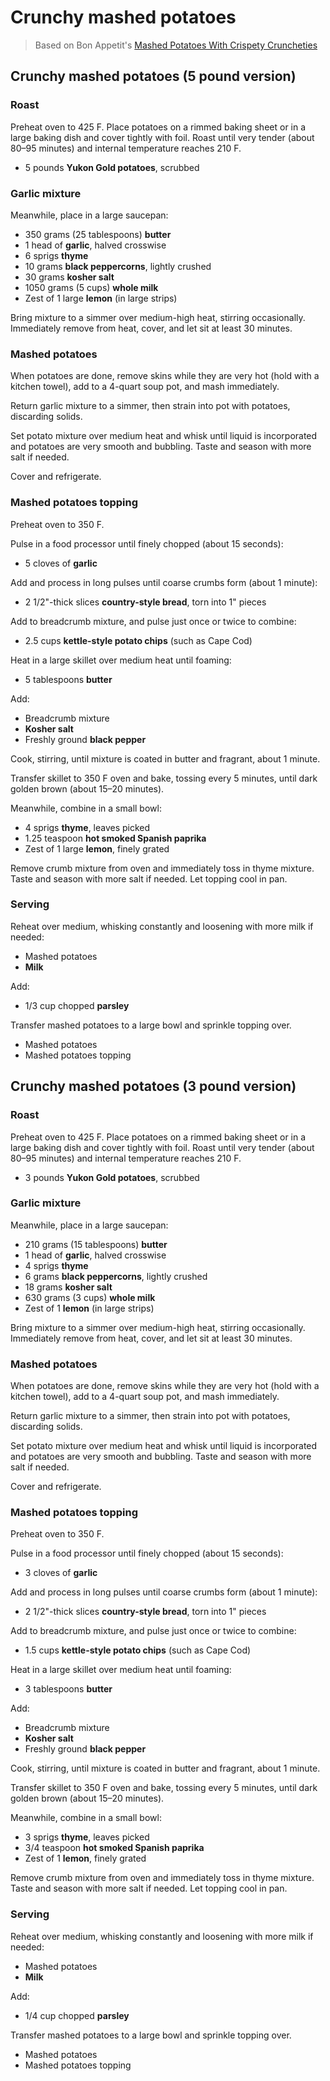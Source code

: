 # Crunchy mashed potatoes

> Based on Bon Appetit's [Mashed Potatoes With Crispety Cruncheties](https://www.bonappetit.com/recipe/mashed-potatoes-with-crispety-cruncheties)

## Crunchy mashed potatoes (5 pound version)

### Roast

Preheat oven to 425 F. Place potatoes on a rimmed baking sheet or in a large baking dish and cover tightly with foil. Roast until very tender (about 80–95 minutes) and internal temperature reaches 210 F.

- 5 pounds **Yukon Gold potatoes**, scrubbed

### Garlic mixture

Meanwhile, place in a large saucepan:

- 350 grams (25 tablespoons) **butter**
- 1 head of **garlic**, halved crosswise
- 6 sprigs **thyme**
- 10 grams **black peppercorns**, lightly crushed
- 30 grams **kosher salt**
- 1050 grams (5 cups) **whole milk**
- Zest of 1 large **lemon** (in large strips)

Bring mixture to a simmer over medium-high heat, stirring occasionally. Immediately remove from heat, cover, and let sit at least 30 minutes.

### Mashed potatoes

When potatoes are done, remove skins while they are very hot (hold with a kitchen towel), add to a 4-quart soup pot, and mash immediately.

Return garlic mixture to a simmer, then strain into pot with potatoes, discarding solids.

Set potato mixture over medium heat and whisk until liquid is incorporated and potatoes are very smooth and bubbling. Taste and season with more salt if needed.

Cover and refrigerate.

### Mashed potatoes topping

Preheat oven to 350 F.

Pulse in a food processor until finely chopped (about 15 seconds):

- 5 cloves of **garlic**

Add and process in long pulses until coarse crumbs form (about 1 minute):

- 2 1/2"-thick slices **country-style bread**, torn into 1" pieces

Add to breadcrumb mixture, and pulse just once or twice to combine:

- 2.5 cups **kettle-style potato chips** (such as Cape Cod)

Heat in a large skillet over medium heat until foaming:

- 5 tablespoons **butter**

Add:

- Breadcrumb mixture
- **Kosher salt**
- Freshly ground **black pepper**

Cook, stirring, until mixture is coated in butter and fragrant, about 1 minute.

Transfer skillet to 350 F oven and bake, tossing every 5 minutes, until dark golden brown (about 15–20 minutes).

Meanwhile, combine in a small bowl:

- 4 sprigs **thyme**, leaves picked
- 1.25 teaspoon **hot smoked Spanish paprika**
- Zest of 1 large **lemon**, finely grated

Remove crumb mixture from oven and immediately toss in thyme mixture. Taste and season with more salt if needed. Let topping cool in pan.

### Serving

Reheat over medium, whisking constantly and loosening with more milk if needed:

- Mashed potatoes
- **Milk**

Add:

- 1/3 cup chopped **parsley**

Transfer mashed potatoes to a large bowl and sprinkle topping over.

- Mashed potatoes
- Mashed potatoes topping

## Crunchy mashed potatoes (3 pound version)

### Roast

Preheat oven to 425 F. Place potatoes on a rimmed baking sheet or in a large baking dish and cover tightly with foil. Roast until very tender (about 80–95 minutes) and internal temperature reaches 210 F.

- 3 pounds **Yukon Gold potatoes**, scrubbed

### Garlic mixture

Meanwhile, place in a large saucepan:

- 210 grams (15 tablespoons) **butter**
- 1 head of **garlic**, halved crosswise
- 4 sprigs **thyme**
- 6 grams **black peppercorns**, lightly crushed
- 18 grams **kosher salt**
- 630 grams (3 cups) **whole milk**
- Zest of 1 **lemon** (in large strips)

Bring mixture to a simmer over medium-high heat, stirring occasionally. Immediately remove from heat, cover, and let sit at least 30 minutes.

### Mashed potatoes

When potatoes are done, remove skins while they are very hot (hold with a kitchen towel), add to a 4-quart soup pot, and mash immediately.

Return garlic mixture to a simmer, then strain into pot with potatoes, discarding solids.

Set potato mixture over medium heat and whisk until liquid is incorporated and potatoes are very smooth and bubbling. Taste and season with more salt if needed.

Cover and refrigerate.

### Mashed potatoes topping

Preheat oven to 350 F.

Pulse in a food processor until finely chopped (about 15 seconds):

- 3 cloves of **garlic**

Add and process in long pulses until coarse crumbs form (about 1 minute):

- 2 1/2"-thick slices **country-style bread**, torn into 1" pieces

Add to breadcrumb mixture, and pulse just once or twice to combine:

- 1.5 cups **kettle-style potato chips** (such as Cape Cod)

Heat in a large skillet over medium heat until foaming:

- 3 tablespoons **butter**

Add:

- Breadcrumb mixture
- **Kosher salt**
- Freshly ground **black pepper**

Cook, stirring, until mixture is coated in butter and fragrant, about 1 minute.

Transfer skillet to 350 F oven and bake, tossing every 5 minutes, until dark golden brown (about 15–20 minutes).

Meanwhile, combine in a small bowl:

- 3 sprigs **thyme**, leaves picked
- 3/4 teaspoon **hot smoked Spanish paprika**
- Zest of 1 **lemon**, finely grated

Remove crumb mixture from oven and immediately toss in thyme mixture. Taste and season with more salt if needed. Let topping cool in pan.

### Serving

Reheat over medium, whisking constantly and loosening with more milk if needed:

- Mashed potatoes
- **Milk**

Add:

- 1/4 cup chopped **parsley**

Transfer mashed potatoes to a large bowl and sprinkle topping over.

- Mashed potatoes
- Mashed potatoes topping
